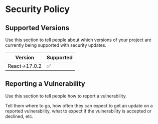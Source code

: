 # Security Policy

## Supported Versions

Use this section to tell people about which versions of your project are
currently being supported with security updates.

|     Version     |     Supported      |
| --------------- | ------------------ |
| React->17.0.2   | :white_check_mark: |


## Reporting a Vulnerability

Use this section to tell people how to report a vulnerability.

Tell them where to go, how often they can expect to get an update on a
reported vulnerability, what to expect if the vulnerability is accepted or
declined, etc.
